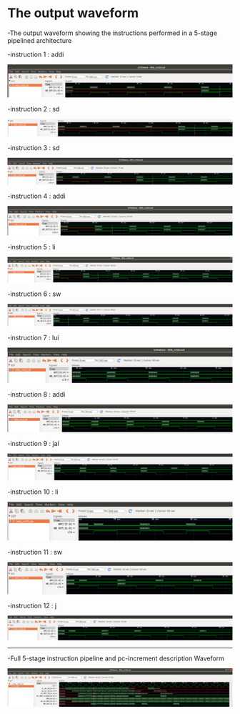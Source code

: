 # The output waveform

-The output waveform showing the instructions performed in a 5-stage pipelined architecture

-instruction 1 : addi

![Alt text](snapshots/addi1.png)

-instruction 2 : sd

![Alt text](snapshots/sd2.png)

-instruction 3 : sd

![Alt text](snapshots/sd3.png)

-instruction 4 : addi

![Alt text](snapshots/addi4.png)

-instruction 5 : li

![Alt text](snapshots/li5.png)

-instruction 6 : sw

![Alt text](snapshots/sw6.png)

-instruction 7 : lui

![Alt text](snapshots/lui7.png)

-instruction 8 : addi

![Alt text](snapshots/addi8.png)

-instruction 9 : jal

![Alt text](snapshots/jal9.png)

-instruction 10 : li

![Alt text](snapshots/li10.png)

-instruction 11 : sw

![Alt text](snapshots/sw11.png)

-instruction 12 : j

![Alt text](snapshots/j12.png)

---

-Full 5-stage instruction pipeline and pc-increment description Waveform

![Alt text](snapshots/waveform.png)



